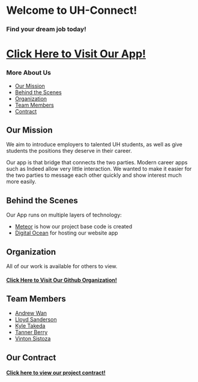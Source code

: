<h1>Welcome to UH-Connect!</h1>

<h3>Find your dream job today!</h3>

<h1><a href="http://google.com">Click Here to Visit Our App!</a></h1>

<h3>More About Us</h3>
<ul>
  <li><a href="#our-mission">Our Mission</a></li>
  <li><a href="#behind-the-scenes">Behind the Scenes</a></li>
  <li><a href="#organization">Organization</a></li>
  <li><a href="#team-members">Team Members</a></li>
  <li><a href="#contract">Contract</a></li>
</ul>

<h2 id="our-mission">Our Mission</h2>

We aim to introduce employers to talented  UH students, as well as give students the positions they deserve in their career.

Our app is that bridge that connects the two parties. Modern career apps such as Indeed allow very little interaction. We wanted to make it easier for the two parties to message each other quickly and show interest much more easily.

<h2 id="behind-the-scenes">Behind the Scenes</h2>

Our App runs on multiple layers of technology:
<ul>
  <li><a href="https://www.meteor.com/">Meteor</a> is how our project base code is created</li>
  <li><a href="https://www.digitalocean.com//">Digital Ocean</a> for hosting our website app</li>
</ul>

<h2 id="organization">Organization</h2>

All of our work is available for others to view.
<h4><a href="https://github.com/uh-connect">Click Here to Visit Our Github Organization!</a></h4>

<h2 id="team-members">Team Members</h2>
<ul>
  <li><a href="https://github.com/andreww9924">Andrew Wan</a></li>
  <li><a href="https://github.com/lsanderson1">Lloyd Sanderson</a></li>
  <li><a href="https://github.com/kyletakeda">Kyle Takeda</a></li>
  <li><a href="https://github.com/TannerBerry">Tanner Berry</a></li>
  <li><a href="https://github.com/tsistoza
">Vinton Sistoza</a></li>
</ul>

<h2 id="contract">Our Contract</h2>

<h4><a href="https://docs.google.com/document/d/1pMejVwFS32Qq-ZSnMN_upGQRkf20CDSqQLBBMPb7wD8/edit">Click here to view our project contract!</a></h4>
